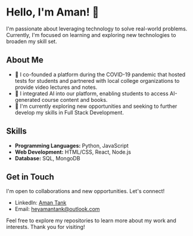 # Hello, I'm Aman! 👋

I'm passionate about leveraging technology to solve real-world problems. Currently, I'm focused on learning and exploring new technologies to broaden my skill set.

## About Me

- 🔭 I co-founded a platform during the COVID-19 pandemic that hosted tests for students and partnered with local college organizations to provide video lectures and notes.
- 🌱 I integrated AI into our platform, enabling students to access AI-generated course content and books.
- 💼 I'm currently exploring new opportunities and seeking to further develop my skills in Full Stack Development.

## Skills

- **Programming Languages:** Python, JavaScript
- **Web Development:** HTML/CSS, React, Node.js 
- **Database:** SQL, MongoDB

## Get in Touch

I'm open to collaborations and new opportunities. Let's connect!

- LinkedIn: [Aman Tank](https://www.linkedin.com/in/amantank/)
- Email: heyamantank@outlook.com

Feel free to explore my repositories to learn more about my work and interests. Thank you for visiting!
